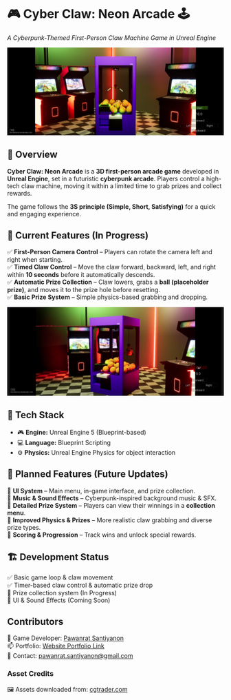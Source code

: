 # 🎮 Cyber Claw: Neon Arcade 🕹️  
_A Cyberpunk-Themed First-Person Claw Machine Game in Unreal Engine_  

![Cyber Claw Banner](Images/banner.png)  

## 🚀 Overview  
**Cyber Claw: Neon Arcade** is a **3D first-person arcade game** developed in **Unreal Engine**, set in a futuristic **cyberpunk arcade**. Players control a high-tech claw machine, moving it within a limited time to grab prizes and collect rewards.  

The game follows the **3S principle (Simple, Short, Satisfying)** for a quick and engaging experience.  

## 🎯 Current Features (In Progress)  
✅ **First-Person Camera Control** – Players can rotate the camera left and right when starting.  
✅ **Timed Claw Control** – Move the claw forward, backward, left, and right within **10 seconds** before it automatically descends.  
✅ **Automatic Prize Collection** – Claw lowers, grabs a **ball (placeholder prize)**, and moves it to the prize hole before resetting.  
✅ **Basic Prize System** – Simple physics-based grabbing and dropping.  

![Cyber Claw Gameplay](Images/gameplay.png)  

## 🔧 Tech Stack  
- 🎮 **Engine:** Unreal Engine 5 (Blueprint-based)  
- 💻 **Language:** Blueprint Scripting  
- ⚙️ **Physics:** Unreal Engine Physics for object interaction  

## 📌 Planned Features (Future Updates)  
🔹 **UI System** – Main menu, in-game interface, and prize collection.  
🔹 **Music & Sound Effects** – Cyberpunk-inspired background music & SFX.  
🔹 **Detailed Prize System** – Players can view their winnings in a **collection menu**.  
🔹 **Improved Physics & Prizes** – More realistic claw grabbing and diverse prize types.  
🔹 **Scoring & Progression** – Track wins and unlock special rewards.  

## 🏗️ Development Status  
✅ Basic game loop & claw movement  
✅ Timer-based claw control & automatic prize drop  
🚧 Prize collection system (In Progress)  
🚧 UI & Sound Effects (Coming Soon)  


## Contributors
👤 Game Developer: [Pawanrat Santiyanon](https://www.linkedin.com/in/pawanrat-santiyanon/) </br>
📫 Portfolio: [Website Portfolio Link](https://nookpawanrat.github.io/portfolio/) </br>
📧 Contact: pawanrat.santiyanon@gmail.com </br>

### Asset Credits
🖼️ Assets downloaded from: [cgtrader.com](https://www.cgtrader.com/)   
